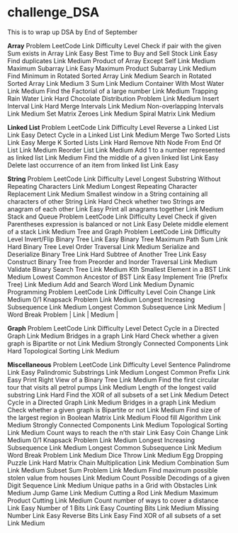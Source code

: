 # challenge_DSA
This is to wrap up DSA by End of September

**Array**
Problem	LeetCode Link	Difficulty Level
Check if pair with the given Sum exists in Array	Link	Easy
Best Time to Buy and Sell Stock	Link	Easy
Find duplicates	Link	Medium
Product of Array Except Self	Link	Medium
Maximum Subarray	Link	Easy
Maximum Product Subarray	Link	Medium
Find Minimum in Rotated Sorted Array	Link	Medium
Search in Rotated Sorted Array	Link	Medium
3 Sum	Link	Medium
Container With Most Water	Link	Medium
Find the Factorial of a large number	Link	Medium
Trapping Rain Water	Link	Hard
Chocolate Distribution Problem	Link	Medium
Insert Interval	Link	Hard
Merge Intervals	Link	Medium
Non-overlapping Intervals	Link	Medium
Set Matrix Zeroes	Link	Medium
Spiral Matrix	Link	Medium

**Linked List**
Problem	LeetCode Link	Difficulty Level
Reverse a Linked List	Link	Easy
Detect Cycle in a Linked List	Link	Medium
Merge Two Sorted Lists	Link	Easy
Merge K Sorted Lists	Link	Hard
Remove Nth Node From End Of List	Link	Medium
Reorder List	Link	Medium
Add 1 to a number represented as linked list	Link	Medium
Find the middle of a given linked list	Link	Easy
Delete last occurrence of an item from linked list	Link	Easy

**String**
Problem	LeetCode Link	Difficulty Level
Longest Substring Without Repeating Characters	Link	Medium
Longest Repeating Character Replacement	Link	Medium
Smallest window in a String containing all characters of other String	Link	Hard
Check whether two Strings are anagram of each other	Link	Easy
Print all anagrams together	Link	Medium
Stack and Queue
Problem	LeetCode Link	Difficulty Level
Check if given Parentheses expression is balanced or not	Link	Easy
Delete middle element of a stack	Link	Medium
Tree and Graph
Problem	LeetCode Link	Difficulty Level
Invert/Flip Binary Tree	Link	Easy
Binary Tree Maximum Path Sum	Link	Hard
Binary Tree Level Order Traversal	Link	Medium
Serialize and Deserialize Binary Tree	Link	Hard
Subtree of Another Tree	Link	Easy
Construct Binary Tree from Preorder and Inorder Traversal	Link	Medium
Validate Binary Search Tree	Link	Medium
Kth Smallest Element in a BST	Link	Medium
Lowest Common Ancestor of BST	Link	Easy
Implement Trie (Prefix Tree)	Link	Medium
Add and Search Word	Link	Medium
Dynamic Programming
Problem	LeetCode Link	Difficulty Level
Coin Change	Link	Medium
0/1 Knapsack Problem	Link	Medium
Longest Increasing Subsequence	Link	Medium
Longest Common Subsequence	Link	Medium
| Word Break Problem | Link | Medium |

**Graph**
Problem	LeetCode Link	Difficulty Level
Detect Cycle in a Directed Graph	Link	Medium
Bridges in a graph	Link	Hard
Check whether a given graph is Bipartite or not	Link	Medium
Strongly Connected Components	Link	Hard
Topological Sorting	Link	Medium

**Miscellaneous**
Problem	LeetCode Link	Difficulty Level
Sentence Palindrome	Link	Easy
Palindromic Substrings	Link	Medium
Longest Common Prefix	Link	Easy
Print Right View of a Binary Tree	Link	Medium
Find the first circular tour that visits all petrol pumps	Link	Medium
Length of the longest valid substring	Link	Hard
Find the XOR of all subsets of a set	Link	Medium
Detect Cycle in a Directed Graph	Link	Medium
Bridges in a graph	Link	Medium
Check whether a given graph is Bipartite or not	Link	Medium
Find size of the largest region in Boolean Matrix	Link	Medium
Flood fill Algorithm	Link	Medium
Strongly Connected Components	Link	Medium
Topological Sorting	Link	Medium
Count ways to reach the n’th stair	Link	Easy
Coin Change	Link	Medium
0/1 Knapsack Problem	Link	Medium
Longest Increasing Subsequence	Link	Medium
Longest Common Subsequence	Link	Medium
Word Break Problem	Link	Medium
Dice Throw	Link	Medium
Egg Dropping Puzzle	Link	Hard
Matrix Chain Multiplication	Link	Medium
Combination Sum	Link	Medium
Subset Sum Problem	Link	Medium
Find maximum possible stolen value from houses	Link	Medium
Count Possible Decodings of a given Digit Sequence	Link	Medium
Unique paths in a Grid with Obstacles	Link	Medium
Jump Game	Link	Medium
Cutting a Rod	Link	Medium
Maximum Product Cutting	Link	Medium
Count number of ways to cover a distance	Link	Easy
Number of 1 Bits	Link	Easy
Counting Bits	Link	Medium
Missing Number	Link	Easy
Reverse Bits	Link	Easy
Find XOR of all subsets of a set	Link	Medium
